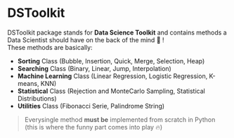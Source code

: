 # DSToolkit

DSToolkit package stands for <b>Data Science Toolkit</b> and contains methods a Data Scientist should have on the back of the mind :tada: ! <br>
These methods are basically:

  * <b>Sorting</b> Class (Bubble, Insertion, Quick, Merge, Selection, Heap)
  * <b>Searching</b> Class (Binary, Linear, Jump, Interpolation)
  * <b>Machine Learning</b> Class (Linear Regression, Logistic Regression, K-means, KNN)
  * <b>Statistical</b> Class (Rejection and MonteCarlo Sampling, Statistical Distributions)
  * <b>Utilities</b> Class (Fibonacci Serie, Palindrome String) <br>

>Everysingle method <b>must be</b> implemented from scratch in Python (this is where the funny part comes into play :fire:) <br>
